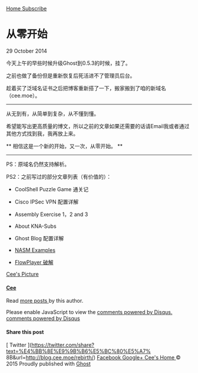 [ Home ](http://blog.cee.moe) [ Subscribe ](http://blog.cee.moe/rss/)

#  从零开始

29 October 2014

今天上午的早些时候升级Ghost到0.5.3的时候，挂了。

之前也做了备份但是重新恢复后死活进不了管理员后台。

趁着买了泛域名证书之后把博客重新搭了一下，搬家搬到了咱的新域名（cee.moe）。

* * *

从无到有，从简单到复杂，从不懂到懂。

希望能写出更高质量的博文，所以之前的文章如果还需要的话请Email我或者通过其他方式找到我，我再放上来。

** 相信这是一个新的开始，又一次，从零开始。 **

* * *

PS：原域名仍然支持解析。

PS2：之前写过的部分文章列表（有价值的）：

  * CoolShell Puzzle Game 通关记 

  * Cisco IPSec VPN 配置详解 

  * Assembly Exercise 1，2 and 3 

  * About KNA-Subs 

  * Ghost Blog 配置详解 

  * [ NASM Examples ](http://cirnocee.github.io/NASM-Examples/)

  * [ FlowPlayer 破解 ](https://github.com/cirnocee/MagicNumber)

[ Cee's Picture  ](/author/cee/)

####  [ Cee ](/author/cee/)

Read [ more posts ](/author/cee/) by this author.

Please enable JavaScript to view the [ comments powered by Disqus.
](http://disqus.com/?ref_noscript) [ comments powered by  Disqus
](http://disqus.com)

####  Share this post

[ Twitter  ](https://twitter.com/share?text=%E4%BB%8E%E9%9B%B6%E5%BC%80%E5%A7%
8B&url=http://blog.cee.moe/rebirth/) [ Facebook
](https://www.facebook.com/sharer/sharer.php?u=http://blog.cee.moe/rebirth/) [
Google+  ](https://plus.google.com/share?url=http://blog.cee.moe/rebirth/) [
Cee's Home ](http://blog.cee.moe) © 2015  Proudly published with [ Ghost
](https://ghost.org)

